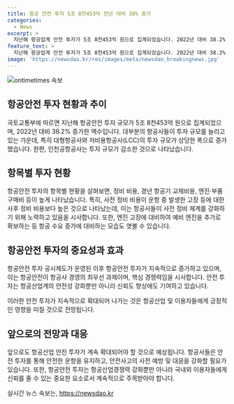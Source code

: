```yaml
---
title: 항공 안전 투자 5조 8천453억 전년 대비 38% 증가
categories:
  - News
excerpt: >
  지난해 항공업계 안전 투자가 5조 8천453억 원으로 집계되었습니다. 2022년 대비 38.2% 증가한 규모이며, 대부분의 항공사가 투자를 증가시켰습니다. 대형항공사와 LCC의 투자 규모가 늘어나는 가운데 에어부산, 진에어, 에어인천은 전년보다 감소한 투자를 보였습니다. LCC 중에서는 티웨이항공, 이스타항공 등이 큰 폭으로 투자를 늘린 것으로 나타났으며, 항공산업계의 안전 투자가 계속 증가하고 있는 추세입니다.
feature_text: >
  지난해 항공업계 안전 투자가 5조 8천453억 원으로 집계되었습니다. 2022년 대비 38.2% 증가한 규모이며, 대부분의 항공사가 투자를 증가시켰습니다. 대형항공사와 LCC의 투자 규모가 늘어나는 가운데 에어부산, 진에어, 에어인천은 전년보다 감소한 투자를 보였습니다. LCC 중에서는 티웨이항공, 이스타항공 등이 큰 폭으로 투자를 늘린 것으로 나타났으며, 항공산업계의 안전 투자가 계속 증가하고 있는 추세입니다.
image: 'https://newsdao.kr/res/images/meta/newsdao_breakingnews.jpg'
---
```


<p><img src="https://newsdao.kr/res/images/meta/newsdao_breakingnews.jpg" alt="ontimetimes 속보" /></p>

<h2 data-ke-size="size26">항공안전 투자 현황과 추이</h2>

<p>국토교통부에 따르면 지난해 항공안전 투자 규모가 5조 8천453억 원으로 집계되었으며, 2022년 대비 38.2% 증가한 액수입니다. 대부분의 항공사들이 투자 규모를 늘리고 있는 가운데, 특히 대형항공사와 저비용항공사(LCC)의 투자 규모가 상당한 폭으로 증가했습니다. 한편, 인천공항공사는 투자 규모가 감소한 것으로 나타났습니다.</p>

<p data-ke-size="size16"></p>

<h2 data-ke-size="size26">항목별 투자 현황</h2>

<p>항공안전 투자의 항목별 현황을 살펴보면, 정비 비용, 경년 항공기 교체비용, 엔진·부품 구매비 등이 높게 나타났습니다. 특히, 사전 정비 비용이 운항 중 발생한 고장 등에 대한 사후 정비 비용보다 높은 것으로 나타났는데, 이는 항공사들이 사전 정비 체계를 강화하기 위해 노력하고 있음을 시사합니다. 또한, 엔진 고장에 대비하여 예비 엔진을 추가로 확보하는 등 항공 수요 증가에 대비하는 모습도 엿볼 수 있습니다.</p>

<p data-ke-size="size16"></p>

<h2 data-ke-size="size26">항공안전 투자의 중요성과 효과</h2>

<p>항공안전 투자 공시제도가 운영된 이후 항공안전 투자가 지속적으로 증가하고 있으며, 이는 항공안전이 항공사 경영의 최우선 과제이며, 핵심 경쟁력임을 시사합니다. 안전 투자는 항공산업계의 안전성 강화뿐만 아니라 신뢰도 향상에도 기여하고 있습니다.</p>

<p>이러한 안전 투자가 지속적으로 확대되어 나가는 것은 항공산업 및 이용자들에게 긍정적인 영향을 미칠 것으로 전망됩니다.</p>

<p data-ke-size="size16"></p>

<h2 data-ke-size="size26">앞으로의 전망과 대응</h2>

<p>앞으로도 항공산업 안전 투자가 계속 확대되어야 할 것으로 예상됩니다. 항공사들은 안전 투자를 통해 안전한 운항을 유지하고, 안전사고의 사전 예방 및 대응을 강화할 필요가 있습니다. 또한, 항공안전 투자는 항공산업경쟁력 강화뿐만 아니라 국내외 이용자들에게 신뢰를 줄 수 있는 중요한 요소로서 계속적으로 주목받아야 합니다.</p>
실시간 뉴스 속보는, <a href="https://newsdao.kr" rel="dofollow">https://newsdao.kr</a>


